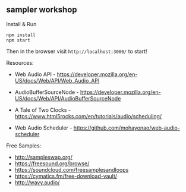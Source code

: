 ## sampler workshop

Install & Run

```
npm install
npm start
```

Then in the browser visit `http://localhost:3000/` to start!

Resources:

* Web Audio API - https://developer.mozilla.org/en-US/docs/Web/API/Web_Audio_API

* AudioBufferSourceNode - https://developer.mozilla.org/en-US/docs/Web/API/AudioBufferSourceNode

* A Tale of Two Clocks - https://www.html5rocks.com/en/tutorials/audio/scheduling/

* Web Audio Scheduler - https://github.com/mohayonao/web-audio-scheduler

Free Samples:

* http://sampleswap.org/
* https://freesound.org/browse/
* https://soundcloud.com/freesamplesandloops
* https://cymatics.fm/free-download-vault/
* http://wavy.audio/
